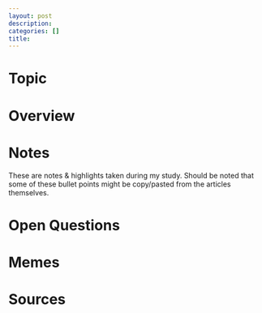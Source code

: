 ```yaml
---
layout: post
description: 
categories: []
title: 
---
```


# Topic

# Overview



# Notes
These are notes & highlights taken during my study. Should be noted that some of these bullet points might be copy/pasted from the articles themselves. 

# Open Questions

# Memes

# Sources